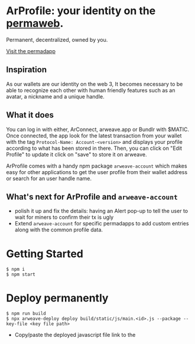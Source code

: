 

# ArProfile: your identity on the [permaweb](https://arweave.org).

Permanent, decentralized, owned by you.

[Visit the permadapp](https://arprofile.org)

## Inspiration

As our wallets are our identity on the web 3, It becomes necessary to be able to recognize each other with human friendly features such as an avatar, a nickname and a unique handle.

## What it does

You can log in with either, ArConnect, arweave.app or Bundlr with $MATIC. Once connected, the app look for the latest transaction from your wallet with the tag `Protocol-Name: Account-<version>` and displays your profile according to what has been stored in there.
Then, you can click on "Edit Profile" to update it click on "save" to store it on arweave.

ArProfile comes with a handy npm package `arweave-account` which makes easy for other applications to get the user profile from their wallet address or search for an user handle name.

## What's next for ArProfile and `arweave-account`

- polish it up and fix the details: having an Alert pop-up to tell the user to wait for miners to confirm their tx is ugly
- Extend `arweave-account` for specific permadapps to add custom entries along with the common profile data.

# Getting Started

```
$ npm i
$ npm start
```

# Deploy permanently

```
$ npm run build
$ npx arweave-deploy deploy build/static/js/main.<id>.js --package --key-file <key file path>
```

- Copy/paste the deployed javascript file link to the <script> tag in `/build/index.html`
- In `/build/index.html` move the <script> tag from <head> in <body> at the end

```
$ npx arweave-deploy deploy build/index.html --package --key-file <your key file>
```

Voilà
